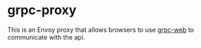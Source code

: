 # grpc-proxy
This is an Envoy proxy that allows browsers to use [grpc-web](https://github.com/grpc/grpc-web) to communicate with the api.